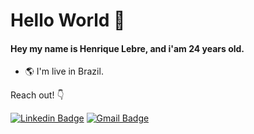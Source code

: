 # Hello World 👋

#### Hey my name is Henrique Lebre, and i'am 24 years old.

- 🌎 I'm live in Brazil.


Reach out! 👇


[![Linkedin Badge](https://img.shields.io/badge/-Henrique%20Lebre-6633cc?style=flat-square&logo=Linkedin&logoColor=white&link=https://www.linkedin.com/in/henrique-lebre/)](https://www.linkedin.com/in/henrique-lebre/) 
[![Gmail Badge](https://img.shields.io/badge/-lebre.henrique@gmail.com-6633cc?style=flat-square&logo=Gmail&logoColor=white&link=mailto:lebre.henrique@gmail.com)](mailto:lebre.henrique@gmail.com)
